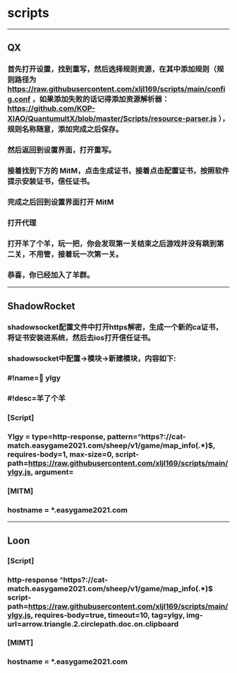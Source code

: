 # scripts
---------------------------------------------------------------------------------------------------------------------------------------------------------------

## QX
### 首先打开设置，找到重写，然后选择规则资源，在其中添加规则（规则路径为 https://raw.githubusercontent.com/xljl169/scripts/main/config.conf ，如果添加失败的话记得添加资源解析器：https://github.com/KOP-XIAO/QuantumultX/blob/master/Scripts/resource-parser.js ），规则名称随意，添加完成之后保存。
### 然后返回到设置界面，打开重写。
### 接着找到下方的 MitM，点击生成证书，接着点击配置证书，按照软件提示安装证书，信任证书。
### 完成之后回到设置界面打开 MitM
### 打开代理
### 打开羊了个羊，玩一把，你会发现第一关结束之后游戏并没有跳到第二关，不用管，接着玩一次第一关。
### 恭喜，你已经加入了羊群。

---------------------------------------------------------------------------------------------------------------------------------------------------------------
## ShadowRocket
### shadowsocket配置文件中打开https解密，生成一个新的ca证书，将证书安装进系统，然后去ios打开信任证书。
### shadowsocket中配置->模块->新建模块，内容如下:
### #!name=🍿️ ylgy
### #!desc=羊了个羊
### [Script]
### Ylgy = type=http-response, pattern=^https?://cat-match.easygame2021.com/sheep/v1/game/map_info(.*)$, requires-body=1, max-size=0, script-path=https://raw.githubusercontent.com/xljl169/scripts/main/ylgy.js, argument=
### [MITM]
### hostname = *.easygame2021.com

----------------------------------------------------------------------------------------------------------------------------------------------------------------
## Loon
### [Script]
### http-response ^https?://cat-match.easygame2021.com/sheep/v1/game/map_info(.*)$ script-path=https://raw.githubusercontent.com/xljl169/scripts/main/ylgy.js, requires-body=true, timeout=10, tag=ylgy, img-url=arrow.triangle.2.circlepath.doc.on.clipboard
### [MIMT]
### hostname = *.easygame2021.com

